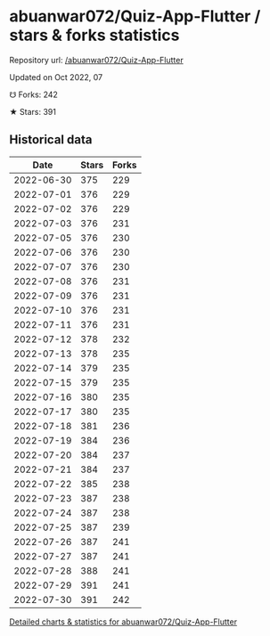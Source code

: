 # abuanwar072/Quiz-App-Flutter / stars & forks statistics

Repository url: [/abuanwar072/Quiz-App-Flutter](https://github.com/abuanwar072/Quiz-App-Flutter)

Updated on Oct 2022, 07

☋ Forks: 242

★ Stars: 391

## Historical data
| Date | Stars | Forks |
|------|-------|-------|
| 2022-06-30 | 375 | 229 | 
| 2022-07-01 | 376 | 229 | 
| 2022-07-02 | 376 | 229 | 
| 2022-07-03 | 376 | 231 | 
| 2022-07-05 | 376 | 230 | 
| 2022-07-06 | 376 | 230 | 
| 2022-07-07 | 376 | 230 | 
| 2022-07-08 | 376 | 231 | 
| 2022-07-09 | 376 | 231 | 
| 2022-07-10 | 376 | 231 | 
| 2022-07-11 | 376 | 231 | 
| 2022-07-12 | 378 | 232 | 
| 2022-07-13 | 378 | 235 | 
| 2022-07-14 | 379 | 235 | 
| 2022-07-15 | 379 | 235 | 
| 2022-07-16 | 380 | 235 | 
| 2022-07-17 | 380 | 235 | 
| 2022-07-18 | 381 | 236 | 
| 2022-07-19 | 384 | 236 | 
| 2022-07-20 | 384 | 237 | 
| 2022-07-21 | 384 | 237 | 
| 2022-07-22 | 385 | 238 | 
| 2022-07-23 | 387 | 238 | 
| 2022-07-24 | 387 | 238 | 
| 2022-07-25 | 387 | 239 | 
| 2022-07-26 | 387 | 241 | 
| 2022-07-27 | 387 | 241 | 
| 2022-07-28 | 388 | 241 | 
| 2022-07-29 | 391 | 241 | 
| 2022-07-30 | 391 | 242 | 


[Detailed charts & statistics for abuanwar072/Quiz-App-Flutter](https://reviewgithub.com/rep/abuanwar072/Quiz-App-Flutter)
